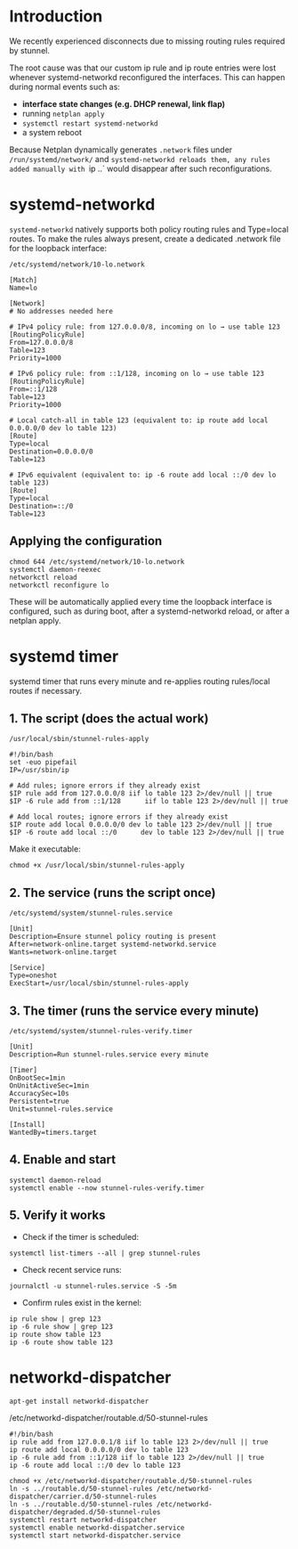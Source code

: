 # Introduction

We recently experienced disconnects due to missing routing rules required by stunnel.

The root cause was that our custom ip rule and ip route entries were lost whenever systemd-networkd reconfigured the interfaces. This can happen during normal events such as:
* **interface state changes (e.g. DHCP renewal, link flap)**
* running `netplan apply`
* `systemctl restart systemd-networkd`
* a system reboot
  
Because Netplan dynamically generates `.network` files under `/run/systemd/network/` and `systemd-networkd reloads them, any rules added manually with `ip ..` would disappear after such reconfigurations.

# systemd-networkd
`systemd-networkd` natively supports both policy routing rules and Type=local routes.
To make the rules always present, create a dedicated .network file for the loopback interface:

`/etc/systemd/network/10-lo.network`

```
[Match]
Name=lo

[Network]
# No addresses needed here

# IPv4 policy rule: from 127.0.0.0/8, incoming on lo → use table 123
[RoutingPolicyRule]
From=127.0.0.0/8
Table=123
Priority=1000

# IPv6 policy rule: from ::1/128, incoming on lo → use table 123
[RoutingPolicyRule]
From=::1/128
Table=123
Priority=1000

# Local catch-all in table 123 (equivalent to: ip route add local 0.0.0.0/0 dev lo table 123)
[Route]
Type=local
Destination=0.0.0.0/0
Table=123

# IPv6 equivalent (equivalent to: ip -6 route add local ::/0 dev lo table 123)
[Route]
Type=local
Destination=::/0
Table=123
```

## Applying the configuration
```
chmod 644 /etc/systemd/network/10-lo.network
systemctl daemon-reexec
networkctl reload
networkctl reconfigure lo
```

These will be automatically applied every time the loopback interface is configured, such as during boot, after a systemd-networkd reload, or after a netplan apply.

# systemd timer
systemd timer that runs every minute and re-applies routing rules/local routes if necessary.

## 1. The script (does the actual work)
`/usr/local/sbin/stunnel-rules-apply`

```
#!/bin/bash
set -euo pipefail
IP=/usr/sbin/ip

# Add rules; ignore errors if they already exist
$IP rule add from 127.0.0.0/8 iif lo table 123 2>/dev/null || true
$IP -6 rule add from ::1/128      iif lo table 123 2>/dev/null || true

# Add local routes; ignore errors if they already exist
$IP route add local 0.0.0.0/0 dev lo table 123 2>/dev/null || true
$IP -6 route add local ::/0      dev lo table 123 2>/dev/null || true
```

Make it executable:
```
chmod +x /usr/local/sbin/stunnel-rules-apply
```

## 2. The service (runs the script once)
`/etc/systemd/system/stunnel-rules.service`

```
[Unit]
Description=Ensure stunnel policy routing is present
After=network-online.target systemd-networkd.service
Wants=network-online.target

[Service]
Type=oneshot
ExecStart=/usr/local/sbin/stunnel-rules-apply
```

## 3. The timer (runs the service every minute)
`/etc/systemd/system/stunnel-rules-verify.timer`

```
[Unit]
Description=Run stunnel-rules.service every minute

[Timer]
OnBootSec=1min
OnUnitActiveSec=1min
AccuracySec=10s
Persistent=true
Unit=stunnel-rules.service

[Install]
WantedBy=timers.target
```

## 4. Enable and start
```
systemctl daemon-reload
systemctl enable --now stunnel-rules-verify.timer
```

## 5. Verify it works
* Check if the timer is scheduled:
```
systemctl list-timers --all | grep stunnel-rules
```
* Check recent service runs:
```
journalctl -u stunnel-rules.service -S -5m
```
* Confirm rules exist in the kernel:
```
ip rule show | grep 123
ip -6 rule show | grep 123
ip route show table 123
ip -6 route show table 123
```

# networkd-dispatcher
```
apt-get install networkd-dispatcher
```

/etc/networkd-dispatcher/routable.d/50-stunnel-rules

```
#!/bin/bash
ip rule add from 127.0.0.1/8 iif lo table 123 2>/dev/null || true
ip route add local 0.0.0.0/0 dev lo table 123
ip -6 rule add from ::1/128 iif lo table 123 2>/dev/null || true
ip -6 route add local ::/0 dev lo table 123
```

```
chmod +x /etc/networkd-dispatcher/routable.d/50-stunnel-rules
ln -s ../routable.d/50-stunnel-rules /etc/networkd-dispatcher/carrier.d/50-stunnel-rules
ln -s ../routable.d/50-stunnel-rules /etc/networkd-dispatcher/degraded.d/50-stunnel-rules
systemctl restart networkd-dispatcher
systemctl enable networkd-dispatcher.service
systemctl start networkd-dispatcher.service
```
